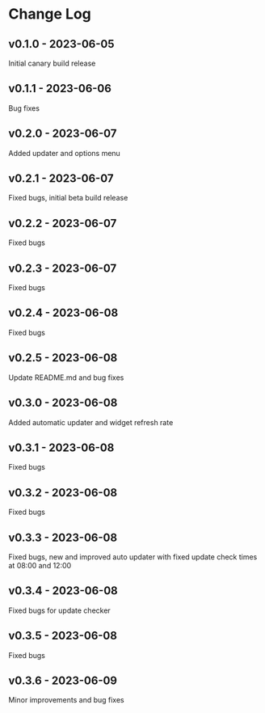 # Change Log

## v0.1.0 - 2023-06-05
Initial canary build release

## v0.1.1 - 2023-06-06
Bug fixes

## v0.2.0 - 2023-06-07
Added updater and options menu

## v0.2.1 - 2023-06-07
Fixed bugs, initial beta build release

## v0.2.2 - 2023-06-07
Fixed bugs

## v0.2.3 - 2023-06-07
Fixed bugs

## v0.2.4 - 2023-06-08
Fixed bugs

## v0.2.5 - 2023-06-08
Update README.md and bug fixes

## v0.3.0 - 2023-06-08
Added automatic updater and widget refresh rate

## v0.3.1 - 2023-06-08
Fixed bugs

## v0.3.2 - 2023-06-08
Fixed bugs

## v0.3.3 - 2023-06-08
Fixed bugs, new and improved auto updater with fixed update check times at 08:00 and 12:00

## v0.3.4 - 2023-06-08
Fixed bugs for update checker

## v0.3.5 - 2023-06-08
Fixed bugs

## v0.3.6 - 2023-06-09
Minor improvements and bug fixes
